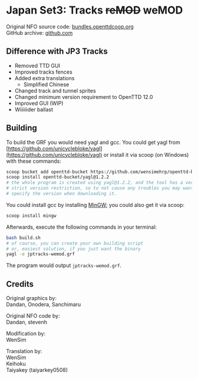 # Japan Set3: Tracks ~~reMOD~~ weMOD

Original NFO source code: [bundles.openttdcoop.org](https://bundles.openttdcoop.org/jptracks/nightlies/LATEST/)\
GitHub archive: [github.com](https://github.com/WenSimEHRP/jptracks-5867-source)

## Difference with JP3 Tracks

- Removed TTD GUI
- Improved tracks fences
- Added extra translations
  - Simplified Chinese
- Changed track and tunnel sprites
- Changed minimum version requirement to OpenTTD 12.0
- Improved GUI (WIP)
- Wiiiiiider ballast

## Building

To build the GRF you would need yagl and gcc. You could get yagl from [https://github.com/unicyclebloke/yagl](https://github.com/unicyclebloke/yagl) or install it via scoop (on Windows) with these commands:

```bash
scoop bucket add openttd-bucket https://github.com/wensimehrp/openttd-bucket
scoop install openttd-bucket/yagl@1.2.2
# the whole program is created using yagl@1.2.2, and the tool has a very
# strict version restriction, so to not cause any troubles you may want to
# specify the version when downloading it.
```

You could install gcc by installing [MinGW](https://www.mingw-w64.org/); you could also get it via scoop:

```bash
scoop install mingw
```

Afterwards, execute the following commands in your terminal:

```bash
bash build.sh
# of course, you can create your own building script
# or, easiest solution, if you just want the binary
yagl -e jptracks-wemod.grf
```

The program would output `jptracks-wemod.grf`.

## Credits

Original graphics by:\
Dandan, Onodera, Sanchimaru

Original NFO code by:\
Dandan, stevenh

Modification by:\
WenSim

Translation by:\
WenSim\
Keihoku\
Taiyakey (taiyarkey0508)
